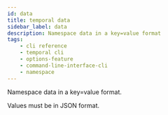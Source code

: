 ```yaml
---
id: data
title: temporal data
sidebar_label: data
description: Namespace data in a key=value format
tags: 
    - cli reference
    - temporal cli
    - options-feature
    - command-line-interface-cli
    - namespace
---
```


Namespace data in a key=value format.

Values must be in JSON format.
